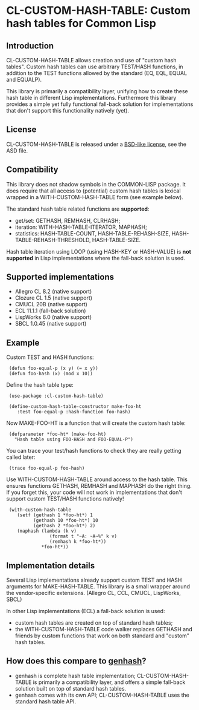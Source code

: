 CL-CUSTOM-HASH-TABLE: Custom hash tables for Common Lisp
========================================================

Introduction
------------

CL-CUSTOM-HASH-TABLE allows creation and use of "custom hash tables".
Custom hash tables can use arbitrary TEST/HASH functions,
in addition to the TEST functions allowed by the standard
(EQ, EQL, EQUAL and EQUALP).

This library is primarily a compatibility layer, unifying how to create these hash table in different Lisp implementations. Furthermore this library provides a simple yet fully functional fall-back solution for implementations that don't support this functionality natively (yet).

License
-------

CL-CUSTOM-HASH-TABLE is released under a [BSD-like license](http://www.opensource.org/licenses/bsd-license.php), see the ASD file.

Compatibility
-------------

This library does not shadow symbols in the COMMON-LISP package. It does require that all access to (potential) custom hash tables is lexical wrapped in a WITH-CUSTOM-HASH-TABLE form (see example below).

The standard hash table related functions are **supported**:

* get/set: GETHASH, REMHASH, CLRHASH;
* iteration: WITH-HASH-TABLE-ITERATOR, MAPHASH;
* statistics: HASH-TABLE-COUNT, HASH-TABLE-REHASH-SIZE, HASH-TABLE-REHASH-THRESHOLD, HASH-TABLE-SIZE.

Hash table iteration using LOOP (using HASH-KEY or HASH-VALUE) is **not supported** in Lisp implementations where the fall-back solution is used.

Supported implementations
-------------------------

* Allegro CL 8.2 (native support)
* Clozure CL 1.5 (native support)
* CMUCL 20B (native support)
* ECL 11.1.1 (fall-back solution)
* LispWorks 6.0 (native support)
* SBCL 1.0.45 (native support)

Example
-------

Custom TEST and HASH functions:

     (defun foo-equal-p (x y) (= x y))
     (defun foo-hash (x) (mod x 10))
    
Define the hash table type:

     (use-package :cl-custom-hash-table)

     (define-custom-hash-table-constructor make-foo-ht
        :test foo-equal-p :hash-function foo-hash)
    
Now MAKE-FOO-HT is a function that will create the custom hash table:

     (defparameter *foo-ht* (make-foo-ht)
       "Hash table using FOO-HASH and FOO-EQUAL-P")
    
You can trace your test/hash functions to check they are really getting called later:

     (trace foo-equal-p foo-hash)
    
Use WITH-CUSTOM-HASH-TABLE around access to the hash table.
This ensures functions GETHASH, REMHASH and MAPHASH do the right thing.
If you forget this, your code will not work in implementations 
that don't support custom TEST/HASH functions natively!
    
     (with-custom-hash-table
        (setf (gethash 1 *foo-ht*) 1
              (gethash 10 *foo-ht*) 10
              (gethash 2 *foo-ht*) 2)
        (maphash (lambda (k v) 
                    (format t "~A: ~A~%" k v)
     	            (remhash k *foo-ht*))
                 *foo-ht*))

Implementation details
----------------------
    
Several Lisp implementations already support
custom TEST and HASH arguments for MAKE-HASH-TABLE.
This library is a small wrapper around the vendor-specific extensions.
(Allegro CL, CCL, CMUCL, LispWorks, SBCL) 

In other Lisp implementations (ECL) a fall-back solution is used:

* custom hash tables are created on top of standard hash tables;
* the WITH-CUSTOM-HASH-TABLE code walker replaces GETHASH and friends by custom functions that work on both standard and "custom" hash tables.

How does this compare to [genhash](http://www.cliki.net/genhash)?
----------------------------------

* genhash is complete hash table implementation; CL-CUSTOM-HASH-TABLE is primarily a compatibility layer, and offers a simple fall-back solution built on top of standard hash tables.
* genhash comes with its own API; CL-CUSTOM-HASH-TABLE uses the standard hash table API.